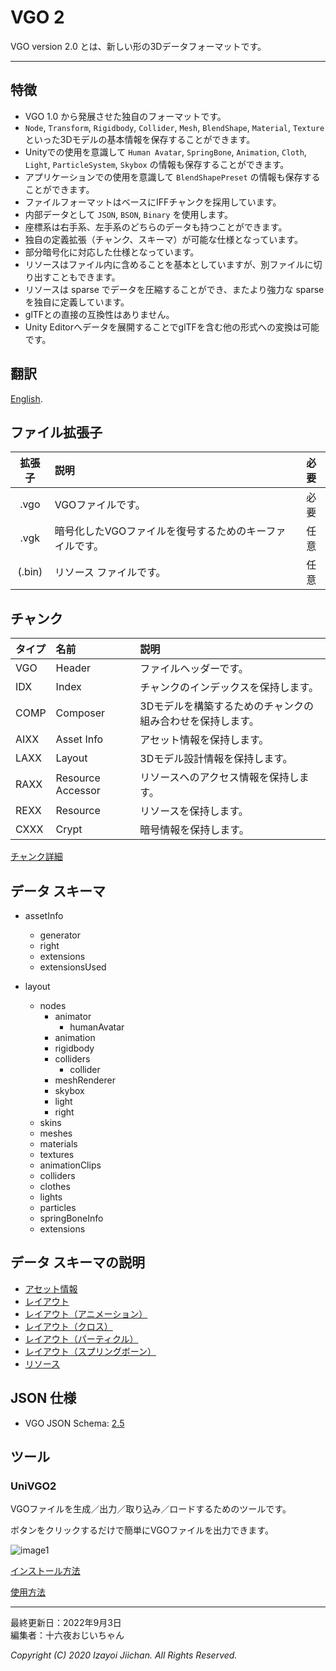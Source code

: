 # VGO 2

VGO version 2.0 とは、新しい形の3Dデータフォーマットです。

___
## 特徴

- VGO 1.0 から発展させた独自のフォーマットです。
- `Node`, `Transform`, `Rigidbody`, `Collider`, `Mesh`, `BlendShape`, `Material`, `Texture` といった3Dモデルの基本情報を保存することができます。
- Unityでの使用を意識して `Human Avatar`, `SpringBone`, `Animation`, `Cloth`, `Light`, `ParticleSystem`, `Skybox` の情報も保存することができます。
- アプリケーションでの使用を意識して `BlendShapePreset` の情報も保存することができます。
- ファイルフォーマットはベースにIFFチャンクを採用しています。
- 内部データとして `JSON`, `BSON`, `Binary` を使用します。
- 座標系は右手系、左手系のどちらのデータも持つことができます。
- 独自の定義拡張（チャンク、スキーマ）が可能な仕様となっています。
- 部分暗号化に対応した仕様となっています。
- リソースはファイル内に含めることを基本としていますが、別ファイルに切り出すこともできます。
- リソースは sparse でデータを圧縮することができ、またより強力な sparse を独自に定義しています。
- glTFとの直接の互換性はありません。
- Unity Editorへデータを展開することでglTFを含む他の形式への変換は可能です。

## 翻訳

[English](https://github.com/izayoijiichan/VGO2/blob/main/README.md).

## ファイル拡張子

|拡張子|説明|必要|
|:--:|:--|:--:|
|.vgo|VGOファイルです。|必要|
|.vgk|暗号化したVGOファイルを復号するためのキーファイルです。|任意|
|(.bin)|リソース ファイルです。|任意|

## チャンク

|タイプ|名前|説明|
|:--|:--|:--|
|VGO|Header|ファイルヘッダーです。|
|IDX|Index|チャンクのインデックスを保持します。|
|COMP|Composer|3Dモデルを構築するためのチャンクの組み合わせを保持します。|
|AIXX|Asset Info|アセット情報を保持します。|
|LAXX|Layout|3Dモデル設計情報を保持します。|
|RAXX|Resource Accessor|リソースへのアクセス情報を保持します。|
|REXX|Resource|リソースを保持します。|
|CXXX|Crypt|暗号情報を保持します。|

[チャンク詳細](https://github.com/izayoijiichan/VGO2/blob/main/Documentation~/VGO/instructions/chunk.md)

## データ スキーマ

- assetInfo
  - generator
  - right
  - extensions
  - extensionsUsed

- layout
  - nodes
    - animator
      - humanAvatar
    - animation
    - rigidbody
    - colliders
      - collider
    - meshRenderer
    - skybox
    - light
    - right
  - skins
  - meshes
  - materials
  - textures
  - animationClips
  - colliders
  - clothes
  - lights
  - particles
  - springBoneInfo
  - extensions

## データ スキーマの説明

- [アセット情報](https://github.com/izayoijiichan/VGO2/blob/main/Documentation~/VGO/instructions/schema.assetInfo.json.md)
- [レイアウト](https://github.com/izayoijiichan/VGO2/blob/main/Documentation~/VGO/instructions/schema.layout.json.md)
- [レイアウト（アニメーション）](https://github.com/izayoijiichan/VGO2/blob/main/Documentation~/VGO/instructions/schema.layout.animation.json.md)
- [レイアウト（クロス）](https://github.com/izayoijiichan/VGO2/blob/main/Documentation~/VGO/instructions/schema.layout.cloth.json.md)
- [レイアウト（パーティクル）](https://github.com/izayoijiichan/VGO2/blob/main/Documentation~/VGO/instructions/schema.layout.particle.json.md)
- [レイアウト（スプリングボーン）](https://github.com/izayoijiichan/VGO2/blob/main/Documentation~/VGO/instructions/schema.layout.springBoneInfo.json.md)
- [リソース](https://github.com/izayoijiichan/VGO2/blob/main/Documentation~/VGO/instructions/schema.resource.json.md)

## JSON 仕様

- VGO JSON Schema: [2.5](https://github.com/izayoijiichan/VGO2/tree/main/Documentation~/VGO/specification/2.5/schema)

## ツール

### UniVGO2

VGOファイルを生成／出力／取り込み／ロードするためのツールです。

ボタンをクリックするだけで簡単にVGOファイルを出力できます。

![image1](https://github.com/izayoijiichan/vgo2/blob/main/Documentation~/UniVGO/Images/500_Export.png)

[インストール方法](https://github.com/izayoijiichan/VGO2/blob/main/Documentation~/UniVGO/Installation.ja.md)

[使用方法](https://github.com/izayoijiichan/VGO2/blob/main/Documentation~/UniVGO/Usage.ja.md)

___
最終更新日：2022年9月3日  
編集者：十六夜おじいちゃん

*Copyright (C) 2020 Izayoi Jiichan. All Rights Reserved.*
